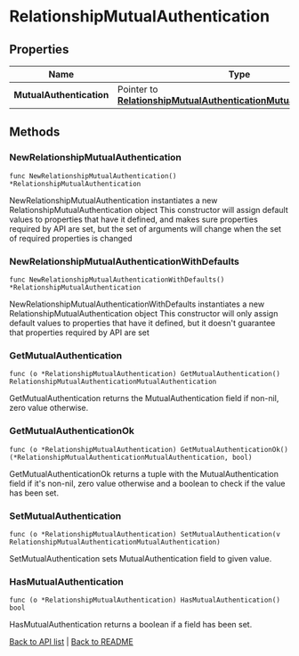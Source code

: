 # RelationshipMutualAuthentication

## Properties

Name | Type | Description | Notes
------------ | ------------- | ------------- | -------------
**MutualAuthentication** | Pointer to [**RelationshipMutualAuthenticationMutualAuthentication**](RelationshipMutualAuthenticationMutualAuthentication.md) |  | [optional] 

## Methods

### NewRelationshipMutualAuthentication

`func NewRelationshipMutualAuthentication() *RelationshipMutualAuthentication`

NewRelationshipMutualAuthentication instantiates a new RelationshipMutualAuthentication object
This constructor will assign default values to properties that have it defined,
and makes sure properties required by API are set, but the set of arguments
will change when the set of required properties is changed

### NewRelationshipMutualAuthenticationWithDefaults

`func NewRelationshipMutualAuthenticationWithDefaults() *RelationshipMutualAuthentication`

NewRelationshipMutualAuthenticationWithDefaults instantiates a new RelationshipMutualAuthentication object
This constructor will only assign default values to properties that have it defined,
but it doesn't guarantee that properties required by API are set

### GetMutualAuthentication

`func (o *RelationshipMutualAuthentication) GetMutualAuthentication() RelationshipMutualAuthenticationMutualAuthentication`

GetMutualAuthentication returns the MutualAuthentication field if non-nil, zero value otherwise.

### GetMutualAuthenticationOk

`func (o *RelationshipMutualAuthentication) GetMutualAuthenticationOk() (*RelationshipMutualAuthenticationMutualAuthentication, bool)`

GetMutualAuthenticationOk returns a tuple with the MutualAuthentication field if it's non-nil, zero value otherwise
and a boolean to check if the value has been set.

### SetMutualAuthentication

`func (o *RelationshipMutualAuthentication) SetMutualAuthentication(v RelationshipMutualAuthenticationMutualAuthentication)`

SetMutualAuthentication sets MutualAuthentication field to given value.

### HasMutualAuthentication

`func (o *RelationshipMutualAuthentication) HasMutualAuthentication() bool`

HasMutualAuthentication returns a boolean if a field has been set.


[Back to API list](../README.md#documentation-for-api-endpoints) | [Back to README](../README.md)
